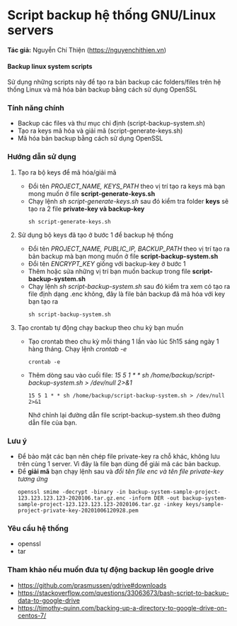 # Script backup hệ thống GNU/Linux servers
**Tác giả:** Nguyễn Chí Thiện (https://nguyenchithien.vn)
#### Backup linux system scripts
Sử dụng những scripts này để tạo ra bản backup các folders/files trên hệ thống Linux và mã hóa bản backup bằng cách sử dụng OpenSSL

### Tính năng chính

- Backup các files và thư mục chỉ định (script-backup-system.sh)
- Tạo ra keys mã hóa và giải mã (script-generate-keys.sh)
- Mã hóa bản backup bằng cách sử dụng OpenSSL

### Hướng dẫn sử dụng

1. Tạo ra bộ keys để mã hóa/giải mã
    - Đổi tên *PROJECT_NAME, KEYS_PATH* theo vị trí tạo ra keys mà bạn mong muốn ở file **script-generate-keys.sh**
    - Chạy lệnh *sh script-generate-keys.sh* sau đó kiểm tra folder **keys** sẽ tạo ra 2 file **private-key và backup-key**
      ```
      sh script-generate-keys.sh
      ```
2. Sử dụng bộ keys đã tạo ở bước 1 để backup hệ thống
    - Đổi tên *PROJECT_NAME, PUBLIC_IP, BACKUP_PATH* theo vị trí tạo ra bản backup mà bạn mong muốn ở file **script-backup-system.sh**
    - Đổi tên *ENCRYPT_KEY* giống với backup-key ở bước 1
    - Thêm hoặc sửa những vị trí bạn muốn backup trong file **script-backup-system.sh**
    - Chạy lệnh *sh script-backup-system.sh* sau đó kiểm tra xem có tạo ra file định dạng .enc không, đây là file bản backup đã mã hóa với key bạn tạo ra
      ```
      sh script-backup-system.sh
      ```

3. Tạo crontab tự động chạy backup theo chu kỳ bạn muốn
    - Tạo crontab theo chu kỳ mỗi tháng 1 lần vào lúc 5h15 sáng ngày 1 hàng tháng. Chạy lệnh *crontab -e*
      ```
      crontab -e
      ```
    - Thêm dòng sau vào cuối file: *15 5 1 \* \* sh /home/backup/script-backup-system.sh > /dev/null 2>&1*
      ```
      15 5 1 * * sh /home/backup/script-backup-system.sh > /dev/null 2>&1
      ```
      Nhớ chỉnh lại đường dẫn file script-backup-system.sh theo đường dẫn file của bạn. 

### Lưu ý
  - Để bảo mật các bạn nên chép file private-key ra chỗ khác, không lưu trên cùng 1 server. Vì đây là file bạn dùng để giải mã các bản backup.
  - Để **giải mã** bạn chạy lệnh sau và *đổi tên file enc và tên file private-key tương ứng*
      ```
      openssl smime -decrypt -binary -in backup-system-sample-project-123.123.123.123-2020106.tar.gz.enc -inform DER -out backup-system-sample-project-123.123.123.123-2020106.tar.gz -inkey keys/sample-project-private-key-20201006120928.pem
      ```

### Yêu cầu hệ thống

- openssl
- tar

### Tham khảo nếu muốn đưa tự động backup lên google drive
- https://github.com/prasmussen/gdrive#downloads
- https://stackoverflow.com/questions/33063673/bash-script-to-backup-data-to-google-drive
- https://timothy-quinn.com/backing-up-a-directory-to-google-drive-on-centos-7/
